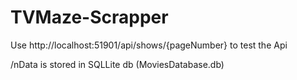 # TVMaze-Scrapper
Use http://localhost:51901/api/shows/{pageNumber} to test the Api

/nData is stored in SQLLite db (MoviesDatabase.db)
